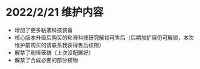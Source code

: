 # 2022/2/21 维护内容

* 增加了更多粘液科技装备
* 核心版本升级后购买的粘液科技研究解锁可售后（后期加扩展仍可解锁，本次维护前购买的请联系我获得售后权限）
* 解禁了刷怪笼镐（上次没配置好）
* 解禁了合成必要的部分植物
